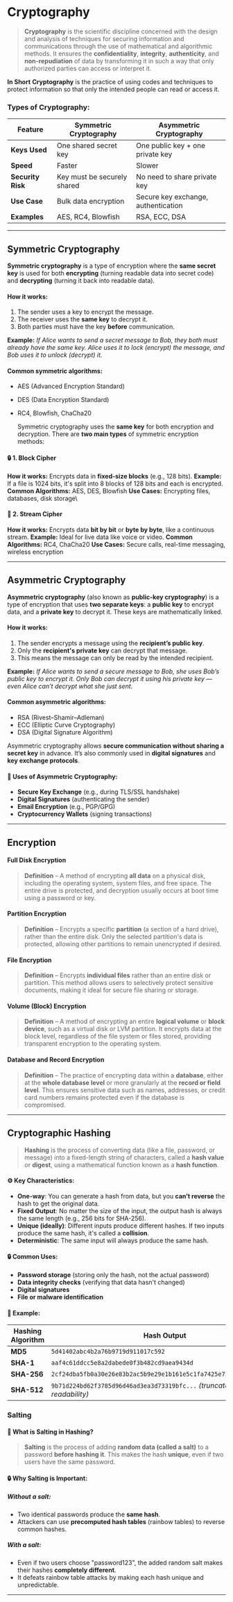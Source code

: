# Cryptography 

> **Cryptography** is the scientific discipline concerned with the design and analysis of techniques for securing information and communications through the use of mathematical and algorithmic methods. It ensures the **confidentiality**, **integrity**, **authenticity**, and **non-repudiation** of data by transforming it in such a way that only authorized parties can access or interpret it.

**In Short** **Cryptography** is the practice of using codes and techniques to protect information so that only the intended people can read or access it.

### Types of Cryptography: 

|Feature|**Symmetric Cryptography**|**Asymmetric Cryptography**|
|---|---|---|
|**Keys Used**|One shared secret key|One public key + one private key|
|**Speed**|Faster|Slower|
|**Security Risk**|Key must be securely shared|No need to share private key|
|**Use Case**|Bulk data encryption|Secure key exchange, authentication|
|**Examples**|AES, RC4, Blowfish|RSA, ECC, DSA|

--- 

## Symmetric Cryptography

**Symmetric cryptography** is a type of encryption where the **same secret key** is used for both **encrypting** (turning readable data into secret code) and **decrypting** (turning it back into readable data).

#### How it works:
1. The sender uses a key to encrypt the message.
2. The receiver uses the **same key** to decrypt it.
3. Both parties must have the key **before** communication.

**Example:** *If Alice wants to send a secret message to Bob, they both must already have the same key. Alice uses it to lock (encrypt) the message, and Bob uses it to unlock (decrypt) it.*

#### Common symmetric algorithms:
- AES (Advanced Encryption Standard)
- DES (Data Encryption Standard)
- RC4, Blowfish, ChaCha20
  
  Symmetric cryptography uses the **same key** for both encryption and decryption. There are **two main types** of symmetric encryption methods:

#### 🔒 1. **Block Cipher**
**How it works:** Encrypts data in **fixed-size blocks** (e.g., 128 bits).
**Example:** If a file is 1024 bits, it's split into 8 blocks of 128 bits and each is encrypted.
**Common Algorithms:** AES, DES, Blowfish
**Use Cases:** Encrypting files, databases, disk storage\

#### 🔑 2. **Stream Cipher**
**How it works:** Encrypts data **bit by bit** or **byte by byte**, like a continuous stream.
**Example:** Ideal for live data like voice or video.
**Common Algorithms:** RC4, ChaCha20
**Use Cases:** Secure calls, real-time messaging, wireless encryption

---

## Asymmetric Cryptography

**Asymmetric cryptography** (also known as **public-key cryptography**) is a type of encryption that uses **two separate keys**: a **public key** to encrypt data, and a **private key** to decrypt it. These keys are mathematically linked.

#### How it works:
1. The sender encrypts a message using the **recipient’s public key**.
2. Only the **recipient's private key** can decrypt that message.
3. This means the message can only be read by the intended recipient.

**Example:** _If Alice wants to send a secure message to Bob, she uses Bob’s public key to encrypt it. Only Bob can decrypt it using his private key — even Alice can’t decrypt what she just sent._

#### Common asymmetric algorithms:
- RSA (Rivest–Shamir–Adleman)
- ECC (Elliptic Curve Cryptography)
- DSA (Digital Signature Algorithm)

Asymmetric cryptography allows **secure communication without sharing a secret key** in advance. It’s also commonly used in **digital signatures** and **key exchange protocols**.

#### 🔐 Uses of Asymmetric Cryptography:

- **Secure Key Exchange** (e.g., during TLS/SSL handshake)
- **Digital Signatures** (authenticating the sender)
- **Email Encryption** (e.g., PGP/GPG)
- **Cryptocurrency Wallets** (signing transactions)

--- 

## Encryption

#### Full Disk Encryption
> **Definition** – A method of encrypting **all data** on a physical disk, including the operating system, system files, and free space. The entire drive is protected, and decryption usually occurs at boot time using a password or key.

#### Partition Encryption
> **Definition** – Encrypts a specific **partition** (a section of a hard drive), rather than the entire disk. Only the selected partition's data is protected, allowing other partitions to remain unencrypted if desired.

#### File Encryption
> **Definition** – Encrypts **individual files** rather than an entire disk or partition. This method allows users to selectively protect sensitive documents, making it ideal for secure file sharing or storage.

#### Volume (Block) Encryption
> **Definition** – A method of encrypting an entire **logical volume** or **block device**, such as a virtual disk or LVM partition. It encrypts data at the block level, regardless of the file system or files stored, providing transparent encryption to the operating system.

#### Database and Record Encryption
> **Definition** – The practice of encrypting data within a **database**, either at the **whole database level** or more granularly at the **record or field level**. This ensures sensitive data such as names, addresses, or credit card numbers remains protected even if the database is compromised.

---

## Cryptographic Hashing 
> **Hashing** is the process of converting data (like a file, password, or message) into a fixed-length string of characters, called a **hash value** or **digest**, using a mathematical function known as a **hash function**.

#### ⚙️ Key Characteristics:
- **One-way**: You can generate a hash from data, but you **can’t reverse** the hash to get the original data.
- **Fixed Output**: No matter the size of the input, the output hash is always the same length (e.g., 256 bits for SHA-256).
- **Unique (ideally)**: Different inputs produce different hashes. If two inputs produce the same hash, it's called a **collision**.
- **Deterministic**: The same input will always produce the same hash.

#### 🔒 Common Uses:
- **Password storage** (storing only the hash, not the actual password)
- **Data integrity checks** (verifying that data hasn't changed)
- **Digital signatures**
- **File or malware identification**

#### 🧪 Example:
|**Hashing Algorithm**|**Hash Output**|
|---|---|
|**MD5**|`5d41402abc4b2a76b9719d911017c592`|
|**SHA-1**|`aaf4c61ddcc5e8a2dabede0f3b482cd9aea9434d`|
|**SHA-256**|`2cf24dba5fb0a30e26e83b2ac5b9e29e1b161e5c1fa7425e73043362938b9824`|
|**SHA-512**|`9b71d224bd62f3785d96d46ad3ea3d73319bfc...` _(truncated for readability)_|

### Salting 

####  🧂 What is Salting in Hashing?
> **Salting** is the process of adding **random data (called a salt)** to a password **before hashing it**. This makes the hash **unique**, even if two users have the same password.

#### 🔒 Why Salting is Important:
##### Without a salt:
- Two identical passwords produce the **same hash**.
- Attackers can use **precomputed hash tables** (rainbow tables) to reverse common hashes.

##### With a salt:
- Even if two users choose "password123", the added random salt makes their hashes **completely different**.
- It defeats rainbow table attacks by making each hash unique and unpredictable.

--- 



